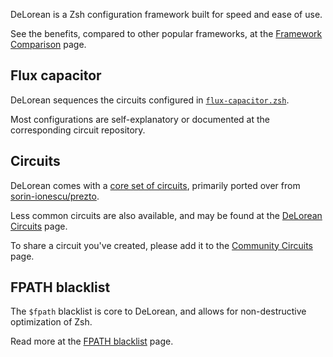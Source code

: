 DeLorean is a Zsh configuration framework built for speed and ease of use.

See the benefits, compared to other popular frameworks, at the [Framework
Comparison][] page.

## Flux capacitor

DeLorean sequences the circuits configured in [`flux-capacitor.zsh`][].

Most configurations are self-explanatory or documented at the corresponding
circuit repository.

## Circuits

DeLorean comes with a [core set of circuits][], primarily ported over from
[sorin-ionescu/prezto][].

Less common circuits are also available, and may be found at the [DeLorean
Circuits][] page.

To share a circuit you've created, please add it to the [Community Circuits][]
page.

## FPATH blacklist

The `$fpath` blacklist is core to DeLorean, and allows for non-destructive
optimization of Zsh.

Read more at the [FPATH blacklist][] page.

[`flux-capacitor.zsh`]: ../blob/master/ZDOTDIR/flux-capacitor.zsh
[DeLorean Circuits]: Delorean-Circuits
[Community Circuits]: Community-Circuits
[core set of circuits]: ../#circuits
[sorin-ionescu/prezto]: ../../../sorin-ionescu/prezto
[FPATH blacklist]: FPATH-blacklist
[Framework Comparison]: Framework-Comparison
